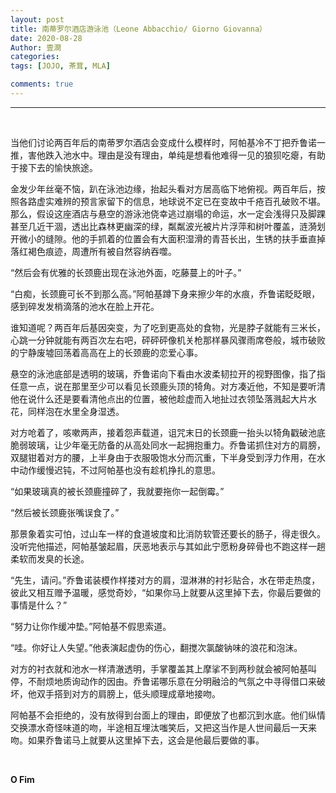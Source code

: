 ```yaml
---
layout: post
title: 南蒂罗尔酒店游泳池（Leone Abbacchio/ Giorno Giovanna）
date: 2020-08-28
Author: 壹澗
categories: 
tags: [JOJO, 茶茸, MLA]

comments: true
--- 
```


***

<br/>

当他们讨论两百年后的南蒂罗尔酒店会变成什么模样时，阿帕基冷不丁把乔鲁诺一推，害他跌入池水中。理由是没有理由，单纯是想看他难得一见的狼狈吃瘪，有助于接下去的愉快旅途。

金发少年丝毫不恼，趴在泳池边缘，抬起头看对方居高临下地俯视。两百年后，按照各路虚实难辨的预言家留下的信息，地球说不定已在变故中千疮百孔破败不堪。那么，假设这座酒店与悬空的游泳池侥幸逃过崩塌的命运，水一定会浅得只及脚踝甚至几近干涸，透出比森林更幽深的绿，粼粼波光被片片浮萍和树叶覆盖，涟漪划开微小的缝隙。他的手抓着的位置会有大面积湿滑的青苔长出，生锈的扶手垂直掉落红褐色痕迹，周遭所有被自然容纳吞噬。

“然后会有优雅的长颈鹿出现在泳池外面，吃藤蔓上的叶子。”

“白痴，长颈鹿可长不到那么高。”阿帕基蹲下身来擦少年的水痕，乔鲁诺眨眨眼，感到碎发发梢滴落的池水在脸上开花。

谁知道呢？两百年后基因突变，为了吃到更高处的食物，光是脖子就能有三米长，心跳一分钟就能有两百次左右吧，砰砰砰像机关枪那样暴风骤雨席卷般，城市破败的宁静废墟回荡着高高在上的长颈鹿的恋爱心事。

悬空的泳池底部是透明的玻璃，乔鲁诺向下看由水波柔韧拉开的视野图像，指了指任意一点，说在那里至少可以看见长颈鹿头顶的犄角。对方凑近他，不知是要听清他在说什么还是要看清他点出的位置，被他趁虚而入地扯过衣领坠落溅起大片水花，同样泡在水里全身湿透。

对方呛着了，咳嗽两声，接着怨声载道，诅咒末日的长颈鹿一抬头以犄角戳破池底脆弱玻璃，让少年毫无防备的从高处同水一起拥抱重力。乔鲁诺抓住对方的肩膀，双腿钳着对方的腰，上半身由于衣服吸饱水分而沉重，下半身受到浮力作用，在水中动作缓慢迟钝，不过阿帕基也没有趁机挣扎的意思。

“如果玻璃真的被长颈鹿撞碎了，我就要拖你一起倒霉。”

“然后被长颈鹿张嘴误食了。”

那景象着实可怕，过山车一样的食道坡度和比消防软管还要长的肠子，得走很久。没听完他描述，阿帕基皱起眉，厌恶地表示与其如此宁愿粉身碎骨也不跑这样一趟柔软而发臭的长途。

“先生，请问。”乔鲁诺装模作样搂对方的肩，湿淋淋的衬衫贴合，水在带走热度，彼此又相互赠予温暖，感觉奇妙，“如果你马上就要从这里掉下去，你最后要做的事情是什么？”

“努力让你作缓冲垫。”阿帕基不假思索道。

“哇。你好让人失望。”他表演起虚伪的伤心，翻搅次氯酸钠味的浪花和泡沫。

对方的衬衣就和池水一样清澈透明，手掌覆盖其上摩挲不到两秒就会被阿帕基叫停，不耐烦地质询动作的因由。乔鲁诺哪乐意在分明融洽的气氛之中寻得借口来破坏，他双手搭到对方的肩膀上，低头顺理成章地接吻。

阿帕基不会拒绝的，没有放得到台面上的理由，即便放了也都沉到水底。他们纵情交换漂水奇怪味道的吻，半途相互埋汰嗤笑后，又把这当作是人世间最后一天来吻。如果乔鲁诺马上就要从这里掉下去，这会是他最后要做的事。

<br/>

**O Fim**